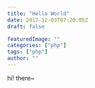 ```yaml
---
title: "Hello World"
date: 2017-12-03T07:20:05Z
draft: false

featuredImage: ""
categories: ["php"]
tags: ["php"]
author: ""
---
```

hi! there~
